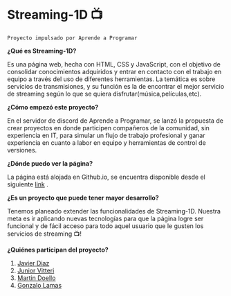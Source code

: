 # Streaming-1D 📺

`Proyecto impulsado por Aprende a Programar`

**¿Qué es Streaming-1D?**

Es una página web, hecha con HTML, CSS y JavaScript, con el objetivo de consolidar conocimientos adquiridos y entrar en contacto con el trabajo en equipo a través del uso de diferentes herramientas. La temática es sobre servicios de transmisiones, y su función es la de encontrar el mejor servicio de streaming según lo que se quiera disfrutar(música,películas,etc).

**¿Cómo empezó este proyecto?**

En el servidor de discord de Aprende a Programar, se lanzó la propuesta de crear proyectos en donde participen compañeros de la comunidad, sin experiencia en IT, para simular un flujo de trabajo profesional y ganar experiencia en cuanto a labor en equipo y herramientas de control de versiones.

**¿Dónde puedo ver la página?**

La página está alojada en Github.io, se encuentra disponible desde el siguiente [link](https://aromd.github.io/streaming-1D-develop/ "link") .

**¿Es un proyecto que puede tener mayor desarrollo?**

Tenemos planeado extender las funcionalidades de Streaming-1D. Nuestra meta es ir aplicando nuevas tecnologías para que la página logre ser funcional y de fácil acceso para todo aquel usuario que le gusten los servicios de streaming 📺!

**¿Quiénes participan del proyecto?**

1. [Javier Diaz](http://https://github.com/Aromd "Javier Diaz")
2. [Junior Vitteri](http://https://github.com/Juni-p "Junior Vitteri") 
3. [Martin Doello](http://https://github.com/Argnto "Martin Doello") 
4. [Gonzalo Lamas](http://https://github.com/gonzalolamas "Gonzalo Lamas")
